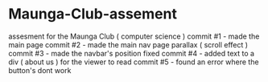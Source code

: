 # Maunga-Club-assement
assesment for the Maunga Club ( computer science )
commit #1 - made the main page
commit #2 - made the main nav page parallax ( scroll effect )
commit #3 - made the navbar's position fixed
commit #4 - added text to a div ( about us ) for the viewer to read 
commit #5 - found an error where the button's dont work
